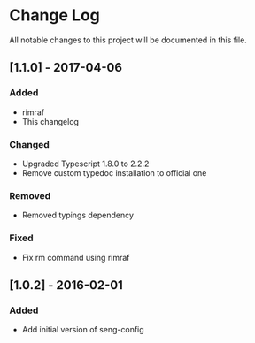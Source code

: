 # Change Log
All notable changes to this project will be documented in this file.

## [1.1.0] - 2017-04-06
### Added
- rimraf
- This changelog

### Changed
- Upgraded Typescript 1.8.0 to 2.2.2
- Remove custom typedoc installation to official one

### Removed
- Removed typings dependency

### Fixed
- Fix rm command using rimraf

## [1.0.2] - 2016-02-01
### Added
- Add initial version of seng-config
